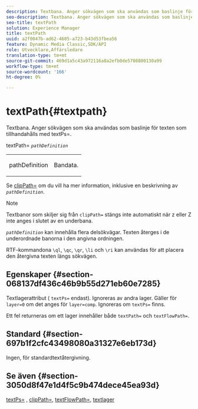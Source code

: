 ```yaml
---
description: Textbana. Anger sökvägen som ska användas som baslinje för texten som tillhandahålls med textPs=.
seo-description: Textbana. Anger sökvägen som ska användas som baslinje för texten som tillhandahålls med textPs=.
seo-title: textPath
solution: Experience Manager
title: textPath
uuid: a2f0047b-ad62-4605-a723-b43d53fbea56
feature: Dynamic Media Classic,SDK/API
role: Utvecklare,Affärsledare
translation-type: tm+mt
source-git-commit: 469d1a5c43a972116a8a2efb0de5708800130a99
workflow-type: tm+mt
source-wordcount: '166'
ht-degree: 0%

---
```



# textPath{#textpath}

Textbana. Anger sökvägen som ska användas som baslinje för texten som tillhandahålls med textPs=.

textPath= *`pathDefinition`*

<table id="simpletable_74F549E8625B483A9B334B24A7EB6D22"> 
 <tr class="strow"> 
  <td class="stentry"> <p><span class="varname"> pathDefinition</span> </p> </td> 
  <td class="stentry"> <p>Bandata. </p></td> 
 </tr> 
</table>

Se [clipPath=](../../../../../is-api/http-ref/image-serving-api-ref/c-http-protocol-reference/c-command-reference/r-clippath.md#reference-8139b1b52dc54749b51b109521ddf83d) om du vill ha mer information, inklusive en beskrivning av *`pathDefinition`*.

>[!NOTE]
>
>Textbanor som skiljer sig från `clipPath=` stängs inte automatiskt när z eller Z inte anges i slutet av en underbana.

*`pathDefinition`* kan innehålla flera delsökvägar. Texten återges i de underordnade banorna i den angivna ordningen.

RTF-kommandona `\ql`, `\qc`, `\qr`, `\li` och `\ri` kan användas för att placera den återgivna texten längs sökvägen.

## Egenskaper {#section-068137df436c46b9b55d271eb60e7285}

Textlagerattribut ( `textPs=` endast). Ignoreras av andra lager. Gäller för `layer=0` om det anges för `layer=comp`. Ignoreras om `textPs=` finns.

Ett fel returneras om ett lager innehåller både `textPath=` och `textFlowPath=`.

## Standard {#section-697b1f2cfc43498080a31327e6eb173d}

Ingen, för standardtextåtergivning.

## Se även {#section-3050d8f47e1d4f5c9b474dece45ea93d}

[textPs=](../../../../../is-api/http-ref/image-serving-api-ref/c-http-protocol-reference/c-command-reference/r-textps.md#reference-4209a2a6169f44278da2647cfb0cd767) ,  [clipPath=](../../../../../is-api/http-ref/image-serving-api-ref/c-http-protocol-reference/c-command-reference/r-clippath.md#reference-8139b1b52dc54749b51b109521ddf83d),  [textFlowPath=](../../../../../is-api/http-ref/image-serving-api-ref/c-http-protocol-reference/c-command-reference/r-textflowpath.md#reference-0b8d9493d71342f0b6a64a6d221584ef),  [textlager](../../../../../is-api/http-ref/image-serving-api-ref/c-http-protocol-reference/c-text-formatting/r-text-layers.md#reference-47e78cfb18134db5ab09e17af14a6a8f)
